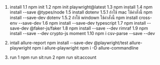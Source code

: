 
1. install
1.1 npm init
1.2 npm init playwright@latest
1.3 npm install
1.4 npm install --save @types/node
1.5 install dotenv
1.5.1 ถ้าใช้ mac ใช้คำสั่งนี้    npm install --save-dev dotenv
1.5.2 ถ้าใช้ windown ใช้คำสั่งนี้  npm install cross-env --save-dev
1.6 npm install --save-dev typescript
1.7 npm install --save-dev @faker-js/faker
1.8 npm install --save --dev rimraf
1.9 npm install --save --dev crypto-js moment
1.10 npm i csv-parse --save --dev

2. intall allure-report
npm install --save-dev @playwright/test allure-playwright
npm i allure-playwright
npm i -D allure-commandline

3. run
1 npm run sit:run
2 npm run sit:account


